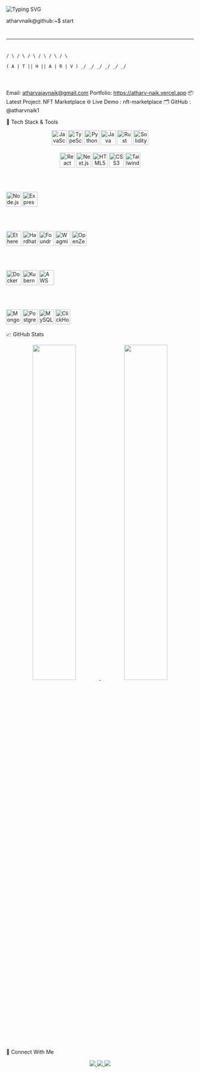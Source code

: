 <!-- Terminal-Style GitHub README with Dark Theme and ASCII Art -->

<!-- 🟢 Typing animation in green like a Linux terminal -->
<p align="left">
  <img src="https://readme-typing-svg.demolab.com?font=Fira+Code&size=16&pause=500&color=00FF00&center=true&vCenter=true&multiline=true&width=600&lines=Initializing...;Hello%2C+from+Full+Stack+Dev+%F0%9F%9A%80..." alt="Typing SVG" />
</p>


atharvnaik@github:~$ start      
 <code>       
  _   _    _    _   _   _              
 / \ / \  / \  / \ / \ / \      
( A | T || H || A | R | V )
 \_/ \_/  \_/  \_/ \_/ \_/  

  </code>
  
 
  Email: atharvajaynaik@gmail.com
  Portfolio: https://atharv-naik.vercel.app
📦 Latest Project: NFT Marketplace
🌐 Live Demo : nft-marketplace
🗂️ GitHub : @atharvnaik1

🧰 Tech Stack & Tools
<p align="center"> <!-- Languages --> <img src="https://cdn.jsdelivr.net/gh/devicons/devicon/icons/javascript/javascript-original.svg" width="40" title="JavaScript"/> <img src="https://cdn.jsdelivr.net/gh/devicons/devicon/icons/typescript/typescript-original.svg" width="40" title="TypeScript"/> <img src="https://cdn.jsdelivr.net/gh/devicons/devicon/icons/python/python-original.svg" width="40" title="Python"/> <img src="https://cdn.jsdelivr.net/gh/devicons/devicon/icons/java/java-original.svg" width="40" title="Java"/> <img src="https://cdn.jsdelivr.net/gh/devicons/devicon/icons/rust/rust-plain.svg" width="40" title="Rust"/> <img src="https://cdn.jsdelivr.net/gh/devicons/devicon/icons/solidity/solidity-original.svg" width="40" title="Solidity"/>
<br/><br/>

<!-- Frontend --> <img src="https://cdn.jsdelivr.net/gh/devicons/devicon/icons/react/react-original.svg" width="40" title="React"/> <img src="https://cdn.jsdelivr.net/gh/devicons/devicon/icons/nextjs/nextjs-original.svg" width="40" title="Next.js"/> <img src="https://cdn.jsdelivr.net/gh/devicons/devicon/icons/html5/html5-original.svg" width="40" title="HTML5"/> <img src="https://cdn.jsdelivr.net/gh/devicons/devicon/icons/css3/css3-original.svg" width="40" title="CSS3"/> <img src="https://cdn.jsdelivr.net/gh/devicons/devicon/icons/tailwindcss/tailwindcss-plain.svg" width="40" title="Tailwind CSS"/>
<br/><br/>

<!-- Backend --> <img src="https://cdn.jsdelivr.net/gh/devicons/devicon/icons/nodejs/nodejs-original.svg" width="40" title="Node.js"/> <img src="https://cdn.jsdelivr.net/gh/devicons/devicon/icons/express/express-original.svg" width="40" title="Express.js"/>
<br/><br/>

<!-- Web3 --> <img src="https://raw.githubusercontent.com/devicons/devicon/master/icons/ethereum/ethereum-original.svg" width="40" title="Ethereum"/> <img src="https://avatars.githubusercontent.com/u/37784886?s=200&v=4" width="40" title="Hardhat"/> <img src="https://seeklogo.com/images/F/foundry-logo-D4EF97C2E1-seeklogo.com.png" width="40" title="Foundry"/> <img src="https://seeklogo.com/images/W/wagmi-logo-5E3D6D3702-seeklogo.com.png" width="40" title="Wagmi"/> <img src="https://seeklogo.com/images/O/openzeppelin-logo-8285C5D274-seeklogo.com.png" width="40" title="OpenZeppelin"/>
<br/><br/>

<!-- DevOps --> <img src="https://cdn.jsdelivr.net/gh/devicons/devicon/icons/docker/docker-original.svg" width="40" title="Docker"/> <img src="https://cdn.jsdelivr.net/gh/devicons/devicon/icons/kubernetes/kubernetes-plain.svg" width="40" title="Kubernetes"/> <img src="https://cdn.jsdelivr.net/gh/devicons/devicon/icons/amazonwebservices/amazonwebservices-original.svg" width="40" title="AWS"/>
<br/><br/>

<!-- Databases --> <img src="https://cdn.jsdelivr.net/gh/devicons/devicon/icons/mongodb/mongodb-original.svg" width="40" title="MongoDB"/> <img src="https://cdn.jsdelivr.net/gh/devicons/devicon/icons/postgresql/postgresql-original.svg" width="40" title="PostgreSQL"/> <img src="https://cdn.jsdelivr.net/gh/devicons/devicon/icons/mysql/mysql-original.svg" width="40" title="MySQL"/> <img src="https://upload.wikimedia.org/wikipedia/commons/thumb/1/1e/ClickHouse_logo.svg/512px-ClickHouse_logo.svg.png" width="40" title="ClickHouse"/> </p>
📈 GitHub Stats
<p align="center"> <a href="https://github.com/atharvnaik1"> <img src="https://github-readme-stats-one-bice.vercel.app/api?username=atharvnaik1&theme=tokyonight&show_icons=true&count_private=true&hide_border=false" width="48%" /> </a> <a href="https://github.com/atharvnaik1"> <img src="https://github-readme-streak-stats.herokuapp.com?user=atharvnaik1&theme=tokyonight&hide_border=false&date_format=M%20j%5B%2C%20Y%5D" width="48%" /> </a> </p>
🔗 Connect With Me
<p align="center"> <a href="mailto:atharvajaynaik@gmail.com"> <img src="https://img.shields.io/badge/Gmail-Email_Me-green?style=for-the-badge&logo=gmail&logoColor=white" /> </a> <a href="https://atharv-naik.vercel.app"> <img src="https://img.shields.io/badge/Portfolio-Visit-green?style=for-the-badge&logo=vercel&logoColor=white" /> </a> <a href="https://github.com/atharvnaik1?tab=repositories"> <img src="https://img.shields.io/badge/GitHub-Repos-181717?style=for-the-badge&logo=github&logoColor=white" /> </a> </p> 
